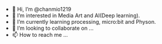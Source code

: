 - 👋 Hi, I’m @chanmio1219
- 👀 I’m interested in Media Art and AI(Deep learning).
- 🌱 I’m currently learning processing, micro:bit and Physon.
- 💞️ I’m looking to collaborate on ...
- 📫 How to reach me ...

<!---
chanmio1219/chanmio1219 is a ✨ special ✨ repository because its `README.md` (this file) appears on your GitHub profile.
You can click the Preview link to take a look at your changes.
--->
